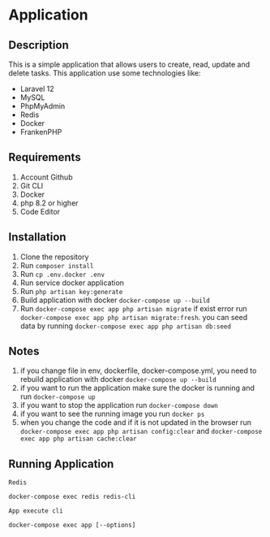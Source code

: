 # Application 

## Description
This is a simple application that allows users to create, read, update and delete tasks. This application use some technologies like:
- Laravel 12
- MySQL
- PhpMyAdmin   
- Redis
- Docker
- FrankenPHP

## Requirements
1. Account Github
2. Git CLI
3. Docker
4. php 8.2 or higher
5. Code Editor

## Installation
1. Clone the repository
2. Run `composer install`
3. Run `cp .env.docker .env`
4. Run service docker application
5. Run `php artisan key:generate`
6. Build application with docker `docker-compose up --build`
7. Run `docker-compose exec app php artisan migrate` if exist error run ` docker-compose exec app php artisan migrate:fresh`. you can seed data by running `docker-compose exec app php artisan db:seed`

## Notes
1. if you change file in env, dockerfile, docker-compose.yml, you need to rebuild application with docker `docker-compose up --build`
2. if you want to run the application make sure the docker is running and run `docker-compose up`
3. if you want to stop the application run `docker-compose down`
4. if you want to see the running image you run `docker ps`
5. when you change the code and if it is not updated in the browser run `docker-compose exec app php artisan config:clear` and `docker-compose exec app php artisan cache:clear`

## Running Application

```
Redis

docker-compose exec redis redis-cli
```

```
App execute cli

docker-compose exec app [--options]
```

